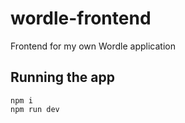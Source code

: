 # wordle-frontend

Frontend for my own Wordle application

## Running the app

```
npm i
npm run dev
```
